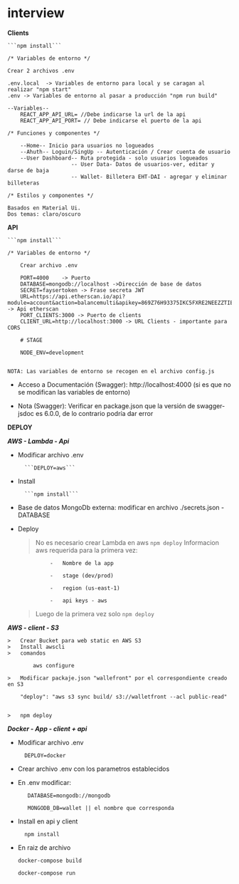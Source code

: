 # interview



**Clients**
    
    ```npm install```

    /* Variables de entorno */

    Crear 2 archivos .env

    .env.local  -> Variables de entorno para local y se caragan al realizar "npm start"
    .env -> Variables de entorno al pasar a producción "npm run build"

    --Variables--
        REACT_APP_API_URL= //Debe indicarse la url de la api
        REACT_APP_API_PORT= // Debe indicarse el puerto de la api

    /* Funciones y componentes */

        --Home-- Inicio para usuarios no logueados
        --Ahuth-- Loguin/SingUp -- Autenticación / Crear cuenta de usuario
        --User Dashboard-- Ruta protegida - solo usuarios logueados
                        -- User Data- Datos de usuarios-ver, editar y darse de baja
                        -- Wallet- Billetera EHT-DAI - agregar y eliminar billeteras 

    /* Estilos y componentes */

    Basados en Material Ui. 
    Dos temas: claro/oscuro


**API**

    ```npm install```

    /* Variables de entorno */

        Crear archivo .env
        
        PORT=4000    -> Puerto
        DATABASE=mongodb://localhost ->Dirección de base de datos
        SECRET=faysertoken -> Frase secreta JWT
        URL=https://api.etherscan.io/api?module=account&action=balancemulti&apikey=869Z76H93375IKC5FXRE2NEEZZTIE3GQ6H  -> Api etherscan
        PORT_CLIENTS:3000 -> Puerto de clients
        CLIENT_URL=http://localhost:3000 -> URL Clients - importante para CORS
        
        # STAGE

        NODE_ENV=development


    NOTA: Las variables de entorno se recogen en el archivo config.js

- Acceso a Documentación (Swagger): http://localhost:4000 (si es que no se modifican las variables de entorno)

- Nota (Swagger): Verificar en package.json que la versión de swagger-jsdoc es 6.0.0, de lo contrario podría dar error



**DEPLOY**

***AWS - Lambda - Api***
- Modificar archivo .env

        ```DEPLOY=aws```

- Install

        ```npm install```

- Base de datos MongoDb externa: modificar en archivo ./secrets.json - DATABASE

- Deploy

    > No es necesario crear Lambda en aws
    > ```npm deploy```
    > Informacion aws requerida para la primera vez:

                -   Nombre de la app

                -   stage (dev/prod)

                -   region (us-east-1)

                -   api keys - aws

    > Luego de la primera vez solo ```npm deploy```


***AWS - client - S3***


    >   Crear Bucket para web static en AWS S3
    >   Install awscli
    >   comandos

            aws configure
    
    >   Modificar packaje.json "wallefront" por el correspondiente creado en S3

        "deploy": "aws s3 sync build/ s3://walletfront --acl public-read"


    >   npm deploy

    
***Docker - App - client + api***

- Modificar archivo .env

        DEPLOY=docker

- Crear archivo .env con los parametros establecidos

- En .env modificar:

         DATABASE=mongodb://mongodb

         MONGODB_DB=wallet || el nombre que corresponda

- Install en api y client

        npm install

- En raiz de archivo

    ```docker-compose build```

    ```docker-compose run```
